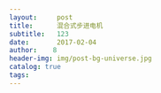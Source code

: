 ```yaml
---
layout:     post
title:      混合式步进电机
subtitle:   123
date:       2017-02-04      
author:    8 
header-img: img/post-bg-universe.jpg
catalog: true
tags:
--- 
```

> 

